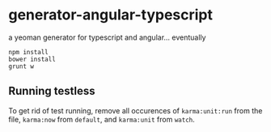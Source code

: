 generator-angular-typescript
============================

a yeoman generator for typescript and angular... eventually


```
npm install
bower install
grunt w
```

## Running testless

To get rid of test running, remove all occurences of `karma:unit:run` from the file, `karma:now` from `default`, and `karma:unit` from `watch`.